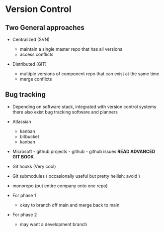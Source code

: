# Version Control

## Two General approaches

-   Centralized (SVN)
    -   maintain a single master repo that has all versions
    -   access conflicts
-   Distributed (GIT)

    -   multiple versions of component repo that can exist at the same time
    -   merge conflicts

## Bug tracking

-   Depending on software stack, integrated with version control systems there also exist bug tracking software and planners
-   Atlassian
    -   kanban
    -   bitbucket
    -   kanban
-   Microsoft - github projects - github - github issues
    **READ ADVANCED GIT BOOK**

-   Git hooks (Very cool)
-   Git submodules ( occasionally useful but pretty hellish: avoid )
-   monorepo (put entire company onto one repo)

-   For phase 1
    -   okay to branch off main and merge back to main
-   For phase 2
    -   may want a development branch
